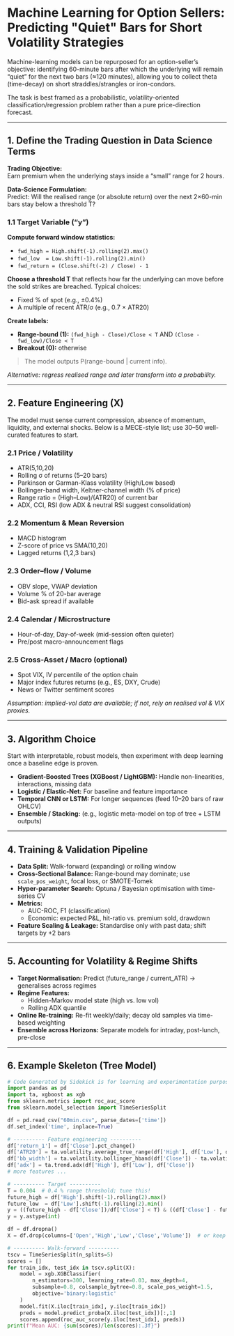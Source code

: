 # Machine Learning for Option Sellers: Predicting "Quiet" Bars for Short Volatility Strategies

Machine-learning models can be repurposed for an option-seller’s objective: identifying 60-minute bars after which the underlying will remain “quiet” for the next two bars (≈120 minutes), allowing you to collect theta (time-decay) on short straddles/strangles or iron-condors.

The task is best framed as a probabilistic, volatility-oriented classification/regression problem rather than a pure price-direction forecast.

---

## 1. Define the Trading Question in Data Science Terms

**Trading Objective:**  
Earn premium when the underlying stays inside a “small” range for 2 hours.

**Data-Science Formulation:**  
Predict: Will the realised range (or absolute return) over the next 2×60-min bars stay below a threshold T?

### 1.1 Target Variable (“y”)

**Compute forward window statistics:**
- `fwd_high = High.shift(-1).rolling(2).max()`
- `fwd_low  = Low.shift(-1).rolling(2).min()`
- `fwd_return = (Close.shift(-2) / Close) - 1`

**Choose a threshold T** that reflects how far the underlying can move before the sold strikes are breached. Typical choices:
- Fixed % of spot (e.g., ±0.4%)
- A multiple of recent ATR/σ (e.g., 0.7 × ATR20)

**Create labels:**
- **Range-bound (1):** `(fwd_high - Close)/Close < T` AND `(Close - fwd_low)/Close < T`
- **Breakout (0):** otherwise

> The model outputs P(range-bound | current info).

*Alternative: regress realised range and later transform into a probability.*

---

## 2. Feature Engineering (X)

The model must sense current compression, absence of momentum, liquidity, and external shocks. Below is a MECE-style list; use 30–50 well-curated features to start.

### 2.1 Price / Volatility
- ATR(5,10,20)
- Rolling σ of returns (5–20 bars)
- Parkinson or Garman-Klass volatility (High/Low based)
- Bollinger-band width, Keltner-channel width (% of price)
- Range ratio = (High–Low)/(ATR20) of current bar
- ADX, CCI, RSI (low ADX & neutral RSI suggest consolidation)

### 2.2 Momentum & Mean Reversion
- MACD histogram
- Z-score of price vs SMA(10,20)
- Lagged returns (1,2,3 bars)

### 2.3 Order–flow / Volume
- OBV slope, VWAP deviation
- Volume % of 20-bar average
- Bid-ask spread if available

### 2.4 Calendar / Microstructure
- Hour-of-day, Day-of-week (mid-session often quieter)
- Pre/post macro-announcement flags

### 2.5 Cross-Asset / Macro (optional)
- Spot VIX, IV percentile of the option chain
- Major index futures returns (e.g., ES, DXY, Crude)
- News or Twitter sentiment scores

*Assumption: implied-vol data are available; if not, rely on realised vol & VIX proxies.*

---

## 3. Algorithm Choice

Start with interpretable, robust models, then experiment with deep learning once a baseline edge is proven.

- **Gradient-Boosted Trees (XGBoost / LightGBM):** Handle non-linearities, interactions, missing data
- **Logistic / Elastic-Net:** For baseline and feature importance
- **Temporal CNN or LSTM:** For longer sequences (feed 10–20 bars of raw OHLCV)
- **Ensemble / Stacking:** (e.g., logistic meta-model on top of tree + LSTM outputs)

---

## 4. Training & Validation Pipeline

- **Data Split:** Walk-forward (expanding) or rolling window
- **Cross-Sectional Balance:** Range-bound may dominate; use `scale_pos_weight`, focal loss, or SMOTE-Tomek
- **Hyper-parameter Search:** Optuna / Bayesian optimisation with time-series CV
- **Metrics:**
  - AUC-ROC, F1 (classification)
  - Economic: expected P&L, hit-ratio vs. premium sold, drawdown
- **Feature Scaling & Leakage:** Standardise only with past data; shift targets by +2 bars

---

## 5. Accounting for Volatility & Regime Shifts

- **Target Normalisation:** Predict (future_range / current_ATR) → generalises across regimes
- **Regime Features:**
  - Hidden-Markov model state (high vs. low vol)
  - Rolling ADX quantile
- **Online Re-training:** Re-fit weekly/daily; decay old samples via time-based weighting
- **Ensemble across Horizons:** Separate models for intraday, post-lunch, pre-close

---

## 6. Example Skeleton (Tree Model)

```python
# Code Generated by Sidekick is for learning and experimentation purposes only.
import pandas as pd
import ta, xgboost as xgb
from sklearn.metrics import roc_auc_score
from sklearn.model_selection import TimeSeriesSplit

df = pd.read_csv("60min.csv", parse_dates=['time'])
df.set_index('time', inplace=True)

# ---------- Feature engineering ----------
df['return_1'] = df['Close'].pct_change()
df['ATR20'] = ta.volatility.average_true_range(df['High'], df['Low'], df['Close'], 20)
df['bb_width'] = ta.volatility.bollinger_hband(df['Close']) - ta.volatility.bollinger_lband(df['Close'])
df['adx'] = ta.trend.adx(df['High'], df['Low'], df['Close'])
# more features ...

# ---------- Target ----------
T = 0.004  # 0.4 % range threshold; tune this!
future_high = df['High'].shift(-1).rolling(2).max()
future_low  = df['Low'].shift(-1).rolling(2).min()
y = ((future_high - df['Close'])/df['Close'] < T) & ((df['Close'] - future_low)/df['Close'] < T)
y = y.astype(int)

df = df.dropna()
X = df.drop(columns=['Open','High','Low','Close','Volume'])  # or keep if helpful

# ---------- Walk-forward ----------
tscv = TimeSeriesSplit(n_splits=5)
scores = []
for train_idx, test_idx in tscv.split(X):
    model = xgb.XGBClassifier(
        n_estimators=300, learning_rate=0.03, max_depth=4,
        subsample=0.8, colsample_bytree=0.8, scale_pos_weight=1.5,
        objective='binary:logistic'
    )
    model.fit(X.iloc[train_idx], y.iloc[train_idx])
    preds = model.predict_proba(X.iloc[test_idx])[:,1]
    scores.append(roc_auc_score(y.iloc[test_idx], preds))
print(f"Mean AUC: {sum(scores)/len(scores):.3f}")
